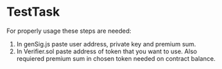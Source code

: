 # TestTask
For properly usage these steps are needed:
1. In genSig.js paste user address, private key and premium sum.
2. In Verifier.sol paste address of token that you want to use. Also requiered premium sum in chosen token needed on contract balance.
